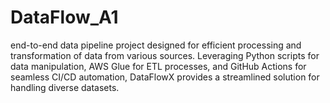 # DataFlow_A1
end-to-end data pipeline project designed for efficient processing and transformation of data from various sources. Leveraging Python scripts for data manipulation, AWS Glue for ETL processes, and GitHub Actions for seamless CI/CD automation, DataFlowX provides a streamlined solution for handling diverse datasets.

